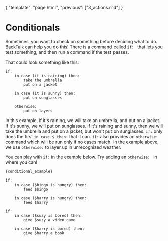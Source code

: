 {
    "template": "page.html",
    "previous": ["3_actions.md"]
}

# Conditionals

Sometimes, you want to check on something before deciding what to do. BackTalk can help you do this! There is a command called `if: ` that lets you test something, and then run a command if the test passes.

That could look something like this:

    if:
        in case (it is raining) then:
            take the umbrella
            put on a jacket

        in case (it is sunny) then:
            put on sunglasses

        otherwise:
            put on layers

In this example, if it's raining, we will take an umbrella, and put on a jacket. If it's sunny, we will put on sunglasses. If it's raining and sunny, then we will take the umbrella and put on a jacket, but won't put on sunglasses. `if:` only does the first `in case $ then:` that it can. `if:` also provides an
`otherwise:` command which will be run only if no cases match. In the example above, we use `otherwise:` to layer up in unrecognized weather.

You can play with `if:` in the example below. Try adding an `otherwise: ` in where you can!


    {conditional_example}

    if:
        in case ($bingo is hungry) then:
            feed $bingo

        in case ($harry is hungry) then:
            feed $harry

    if:
        in case ($suzy is bored) then:
            give $suzy a video game

        in case ($harry is bored) then:
            give $harry a book
